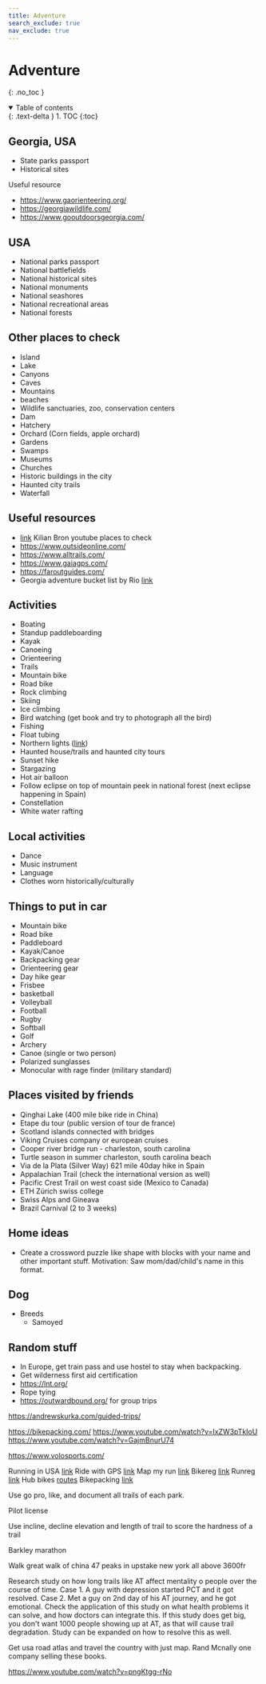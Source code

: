 ```yaml
---
title: Adventure
search_exclude: true
nav_exclude: true
---
```


<!-- prettier-ignore-start -->
# Adventure
{: .no_toc }

<details open markdown="block">
  <summary>
    Table of contents
  </summary>
  {: .text-delta }
1. TOC
{:toc}
</details>

<!-- prettier-ignore-end -->

## Georgia, USA

-   State parks passport
-   Historical sites

Useful resource

-   https://www.gaorienteering.org/
-   https://georgiawildlife.com/
-   https://www.gooutdoorsgeorgia.com/

## USA

-   National parks passport
-   National battlefields
-   National historical sites
-   National monuments
-   National seashores
-   National recreational areas
-   National forests

## Other places to check

-   Island
-   Lake
-   Canyons
-   Caves
-   Mountains
-   beaches
-   Wildlife sanctuaries, zoo, conservation centers
-   Dam
-   Hatchery
-   Orchard (Corn fields, apple orchard)
-   Gardens
-   Swamps
-   Museums
-   Churches
-   Historic buildings in the city
-   Haunted city trails
-   Waterfall

## Useful resources

-   [link](https://www.youtube.com/@KilianBron) Kilian Bron youtube places to check
-   https://www.outsideonline.com/
-   https://www.alltrails.com/
-   https://www.gaiagps.com/
-   https://faroutguides.com/
-   Georgia adventure bucket list by Rio [link](https://reachinternationaloutfitters.com/collections/state-bucket-lists/products/georgia-adventure-bucket-list)

## Activities

-   Boating
-   Standup paddleboarding
-   Kayak
-   Canoeing
-   Orienteering
-   Trails
-   Mountain bike
-   Road bike
-   Rock climbing
-   Skiing
-   Ice climbing
-   Bird watching (get book and try to photograph all the bird)
-   Fishing
-   Float tubing
-   Northern lights ([link](https://www.outsideonline.com/adventure-travel/essays/northern-lights-canada-joe-buffalo-child/?utm_term=ool_member&utm_campaign=oplus_topfive&utm_medium=email&_hsmi=332351068&utm_source=newsletter))
-   Haunted house/trails and haunted city tours
-   Sunset hike
-   Stargazing
-   Hot air balloon
-   Follow eclipse on top of mountain peek in national forest (next eclipse happening in Spain)
-   Constellation
-   White water rafting

## Local activities

-   Dance
-   Music instrument
-   Language
-   Clothes worn historically/culturally

## Things to put in car

-   Mountain bike
-   Road bike
-   Paddleboard
-   Kayak/Canoe
-   Backpacking gear
-   Orienteering gear
-   Day hike gear
-   Frisbee
-   basketball
-   Volleyball
-   Football
-   Rugby
-   Softball
-   Golf
-   Archery
-   Canoe (single or two person)
-   Polarized sunglasses
-   Monocular with rage finder (military standard)

## Places visited by friends

-   Qinghai Lake (400 mile bike ride in China)
-   Etape du tour (public version of tour de france)
-   Scotland islands connected with bridges
-   Viking Cruises company or european cruises
-   Cooper river bridge run - charleston, south carolina
-   Turtle season in summer charleston, south carolina beach
-   Via de la Plata (Silver Way) 621 mile 40day hike in Spain
-   Appalachian Trail (check the international version as well)
-   Pacific Crest Trail on west coast side (Mexico to Canada)
-   ETH Zürich swiss college
-   Swiss Alps and Gineava
-   Brazil Carnival (2 to 3 weeks)

## Home ideas

-   Create a crossword puzzle like shape with blocks with your name and other important stuff. Motivation: Saw mom/dad/child's name in this format.

## Dog

-   Breeds
    -   Samoyed

## Random stuff

-   In Europe, get train pass and use hostel to stay when backpacking.
-   Get wilderness first aid certification
-   https://lnt.org/
-   Rope tying
-   https://outwardbound.org/ for group trips

https://andrewskurka.com/guided-trips/

https://bikepacking.com/
https://www.youtube.com/watch?v=IxZW3pTkIoU
https://www.youtube.com/watch?v=GajmBnurU74

https://www.volosports.com/

Running in USA [link](https://runningintheusa.com/race/list/athens-GA/upcoming)
Ride with GPS [link](https://ridewithgps.com/explore)
Map my run [link](https://www.mapmyrun.com/routes/search)
Bikereg [link](https://www.bikereg.com/Events/?loc=30%7e33.9077%7e-83.3242%7e30605&region=GA)
Runreg [link](https://www.runreg.com/events?region=GA)
Hub bikes [routes](https://www.hubbikes.com/hub-routes)
Bikepacking [link](https://bikepacking.com/event/)

Use go pro, like, and document all trails of each park.

Pilot license

Use incline, decline elevation and length of trail to score the hardness of a trail

Barkley marathon

Walk great walk of china
47 peaks in upstake new york all above 3600fr

Research study on how long trails like AT affect mentality o people over the course of time.
Case 1. A guy with depression started PCT and it got resolved.
Case 2. Met a guy on 2nd day of his AT journey, and he got emotional.
Check the application of this study on what health problems it can solve, and how doctors can integrate this.
If this study does get big, you don't want 1000 people showing up at AT, as that will cause trail degradation. Study can be expanded on how to resolve this as well.

Get usa road atlas and travel the country with just map. Rand Mcnally one company selling these books.

https://www.youtube.com/watch?v=pngKtgg-rNo
